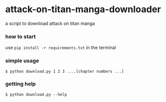 # attack-on-titan-manga-downloader
a script to download attack on titan manga

### how to start

use ` pip install -r requirements.txt ` in the terminal

### simple usage

` $ python download.py 1 2 3 ....[chapter numbers ...] `

### getting help

` $ python download.py --help `
